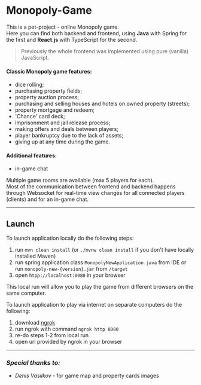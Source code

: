 # Monopoly-Game

This is a pet-project - online Monopoly game.  
Here you can find both backend and frontend, using **Java** with Spring for the first 
and **React.js** with TypeScript for the second.  
> Previously the whole frontend was implemented using pure (vanilla) JavaScript.

#### Classic Monopoly game features:
- dice rolling;
- purchasing property fields;
- property auction process;
- purchasing and selling houses and hotels on owned property (streets);
- property mortgage and redeem;
- 'Chance' card deck;
- imprisonment and jail release process;
- making offers and deals between players;
- player bankruptcy due to the lack of assets;
- giving up at any time during the game.

#### Additional features:
- in-game chat

Multiple game rooms are available (max 5 players for each).  
Most of the communication between frontend and backend happens through Websocket for real-time view changes
for all connected players (clients) and for an in-game chat.

- - -
## Launch

To launch application locally do the following steps:
1. run `mvn clean install` (or `./mvnw clean install` if you don't have locally installed Maven)
2. run spring application class `MonopolyNewApplication.java` from IDE or run `monopoly-new-{version}.jar` from `/target` 
3. open `htpp://localhost:8080` in your browser  

This local run will allow you to play the game from different browsers on the same computer.

To launch application to play via internet on separate computers do the following:
1. download [ngrok](https://ngrok.com/download)
2. run ngrok with command `ngrok http 8080`
3. re-do steps 1-2 from local run
4. open url provided by ngrok in your browser

- - -
### _Special thanks to:_
- _Denis Vasilkov_ - for game map and property cards images

